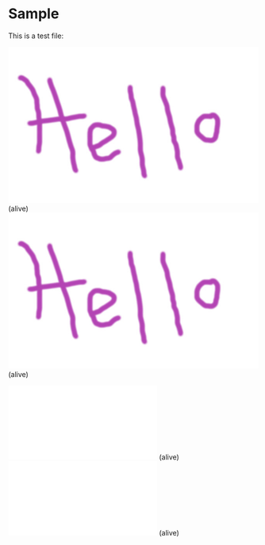 # Sample

This is a test file:

![img](hello-multiple.jpg) (alive)
![img](./hello-multiple.jpg) (alive)

![img](file1.md) (alive)
![img](./file1.md) (alive)